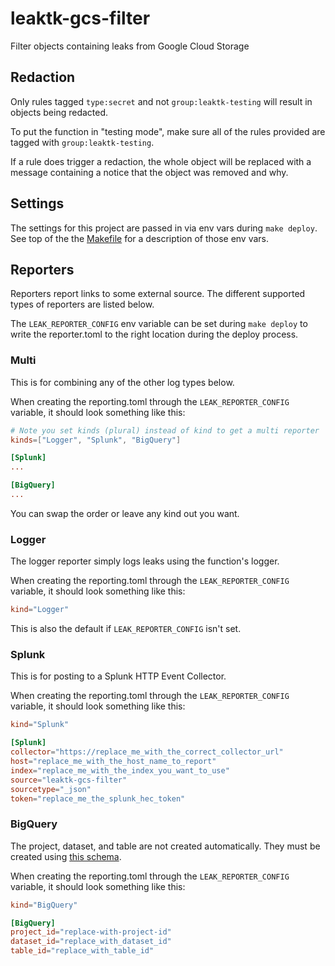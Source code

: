 # leaktk-gcs-filter

Filter objects containing leaks from Google Cloud Storage

## Redaction

Only rules tagged `type:secret` and not `group:leaktk-testing` will result
in objects being redacted.

To put the function in "testing mode", make sure all of the rules provided
are tagged with `group:leaktk-testing`.

If a rule does trigger a redaction, the whole object will be replaced
with a message containing a notice that the object was removed and why.

## Settings

The settings for this project are passed in via env vars during `make deploy`.
See top of the the [Makefile](./Makefile) for a description of those env vars.

## Reporters

Reporters report links to some external source. The different supported types
of reporters are listed below.

The `LEAK_REPORTER_CONFIG` env variable can be set during `make deploy` to
write the reporter.toml to the right location during the deploy process.

### Multi

This is for combining any of the other log types below.

When creating the reporting.toml through the `LEAK_REPORTER_CONFIG` variable,
it should look something like this:

```toml
# Note you set kinds (plural) instead of kind to get a multi reporter
kinds=["Logger", "Splunk", "BigQuery"]

[Splunk]
...

[BigQuery]
...
```

You can swap the order or leave any kind out you want.

### Logger

The logger reporter simply logs leaks using the function's logger.

When creating the reporting.toml through the `LEAK_REPORTER_CONFIG` variable,
it should look something like this:

```toml
kind="Logger"
```

This is also the default if `LEAK_REPORTER_CONFIG` isn't set.

### Splunk

This is for posting to a Splunk HTTP Event Collector.

When creating the reporting.toml through the `LEAK_REPORTER_CONFIG` variable,
it should look something like this:

```toml
kind="Splunk"

[Splunk]
collector="https://replace_me_with_the_correct_collector_url"
host="replace_me_with_the_host_name_to_report"
index="replace_me_with_the_index_you_want_to_use"
source="leaktk-gcs-filter"
sourcetype="_json"
token="replace_me_the_splunk_hec_token"
```

### BigQuery

The project, dataset, and table are not created automatically. They must be
created using [this schema](./BigQuerySchema.json).

When creating the reporting.toml through the `LEAK_REPORTER_CONFIG` variable,
it should look something like this:

```toml
kind="BigQuery"

[BigQuery]
project_id="replace-with-project-id"
dataset_id="replace_with_dataset_id"
table_id="replace_with_table_id"
```
